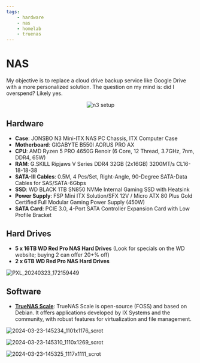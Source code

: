 ```yaml
---
tags:
    - hardware
    - nas
    - homelab
    - truenas
---
```

# NAS

My objective is to replace a cloud drive backup service like Google Drive with a more personalized solution. The question on my mind is: did I overspend? Likely yes.

<p align="center">
    <img src="https://github.com/user-attachments/assets/4ecf9814-29a0-4cb2-ad89-ea0203710bee" alt="n3 setup">
</p>

## Hardware

- **Case**: JONSBO N3 Mini-ITX NAS PC Chassis, ITX Computer Case
- **Motherboard**: GIGABYTE B550I AORUS PRO AX
- **CPU**: AMD Ryzen 5 PRO 4650G Renoir (6 Core, 12 Thread, 3.7GHz, 7nm, DDR4, 65W)
- **RAM**: G.SKILL Ripjaws V Series DDR4 32GB (2x16GB) 3200MT/s CL16-18-18-38
- **SATA-III Cables**: 0.5M, 4 Pcs/Set, Right-Angle, 90-Degree SATA-Data Cables for SAS/SATA-6Gbps
- **SSD**: WD BLACK 1TB SN850 NVMe Internal Gaming SSD with Heatsink
- **Power Supply**: FSP Mini ITX Solution/SFX 12V / Micro ATX 80 Plus Gold Certified Full Modular Gaming Power Supply (450W)
- **SATA Card**: PCIE 3.0, 4-Port SATA Controller Expansion Card with Low Profile Bracket

## Hard Drives

- **5 x 16TB WD Red Pro NAS Hard Drives** (Look for specials on the WD website; buying 2 can offer 20+% off)
- **2 x 6TB WD Red Pro NAS Hard Drives**

![PXL_20240323_172159449](https://github.com/user-attachments/assets/8490a1d2-93fa-40cf-b20f-e2c24168306a)

## Software

- **[TrueNAS Scale](https://www.truenas.com/truenas-scale/)**: TrueNAS Scale is open-source (FOSS) and based on Debian. It offers applications developed by IX Systems and the community, with robust features for virtualization and file management.

![2024-03-23-145234_1101x1176_scrot](https://github.com/user-attachments/assets/3d1cd87e-6831-46bd-b521-d93f5152e199)

![2024-03-23-145310_1110x1269_scrot](https://github.com/user-attachments/assets/b287b9b0-bd9d-4eb1-baee-3d6ecec27fe8)

![2024-03-23-145325_1117x1111_scrot](https://github.com/user-attachments/assets/11b1b7ab-78e5-4763-866c-cf9c44c0472d)



